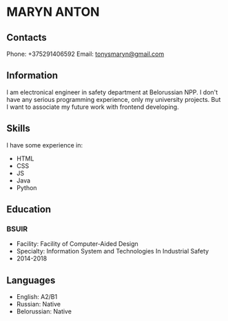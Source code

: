 # MARYN ANTON
## Contacts
Phone: +375291406592
Email: tonysmaryn@gmail.com

## Information
I am electronical engineer in safety department at Belorussian NPP. I don't have any serious programming experience, only my university projects. But I want to associate my future work with frontend developing.

## Skills
I have some experience in:
* HTML
* CSS
* JS
* Java
* Python

## Education
### BSUIR
* Facility: Facility of Computer-Aided Design
* Specialty: Information System and Technologies In Industrial Safety
* 2014-2018

## Languages
* English: A2/B1
* Russian: Native
* Belorussian: Native